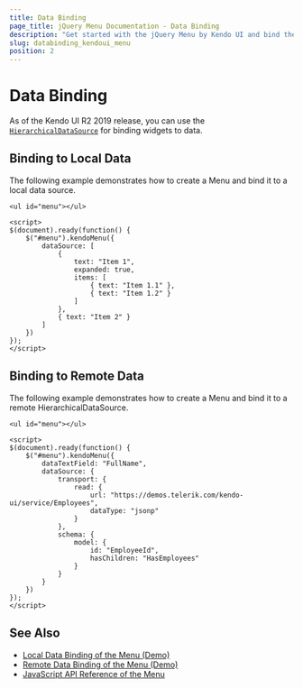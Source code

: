 ```yaml
---
title: Data Binding
page_title: jQuery Menu Documentation - Data Binding
description: "Get started with the jQuery Menu by Kendo UI and bind the widget to local data arrays or to remote data services."
slug: databinding_kendoui_menu
position: 2
---
```


# Data Binding

As of the Kendo UI R2 2019 release, you can use the [`HierarchicalDataSource`](/api/framework/hierarchicaldatasource) for binding widgets to data.

## Binding to Local Data

The following example demonstrates how to create a Menu and bind it to a local data source.

    <ul id="menu"></ul>

    <script>
    $(document).ready(function() {
        $("#menu").kendoMenu({
            dataSource: [
                {
                    text: "Item 1",
                    expanded: true,
                    items: [
                        { text: "Item 1.1" },
                        { text: "Item 1.2" }
                    ]
                },
                { text: "Item 2" }
            ]
        })
    });
    </script>

## Binding to Remote Data

The following example demonstrates how to create a Menu and bind it to a remote HierarchicalDataSource.

    <ul id="menu"></ul>

    <script>
    $(document).ready(function() {
        $("#menu").kendoMenu({
            dataTextField: "FullName",
            dataSource: {
                transport: {
                    read: {
                        url: "https://demos.telerik.com/kendo-ui/service/Employees",
                        dataType: "jsonp"
                    }
                },
                schema: {
                    model: {
                        id: "EmployeeId",
                        hasChildren: "HasEmployees"
                    }
                }
            }
        })
    });
    </script>

## See Also

* [Local Data Binding of the Menu (Demo)](https://demos.telerik.com/kendo-ui/menu/local-data-binding)
* [Remote Data Binding of the Menu (Demo)](https://demos.telerik.com/kendo-ui/menu/remote-data-binding)
* [JavaScript API Reference of the Menu](/api/javascript/ui/menu)
